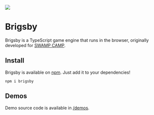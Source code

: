 [<img src="https://img.shields.io/npm/v/brigsby?color=cornflowerblue&logo=npm&logoColor=white">](https://www.npmjs.com/package/brigsby/)

# Brigsby

Brigsby is a TypeScript game engine that runs in the browser, originally developed for [SWAMP CAMP](https://swamp.camp).

## Install

Brigsby is available on [npm](https://www.npmjs.com/package/brigsby/). Just add it to your dependencies!

```
npm i brigsby
```

## Demos

Demo source code is available in [/demos](https://github.com/tynatsuhara/brigsby/tree/main/demos).
